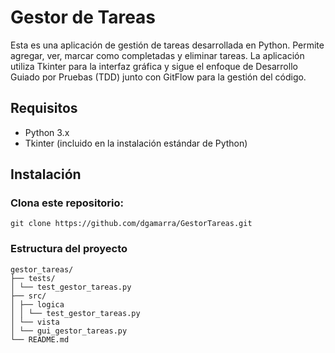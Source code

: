 # Gestor de Tareas
Esta es una aplicación de gestión de tareas desarrollada en Python. Permite agregar, ver, marcar como completadas y eliminar tareas. La aplicación utiliza Tkinter para la interfaz gráfica y sigue el enfoque de Desarrollo Guiado por Pruebas (TDD) junto con GitFlow para la gestión del código.
## Requisitos
- Python 3.x
- Tkinter (incluido en la instalación estándar de Python)
## Instalación
### Clona este repositorio:
```
git clone https://github.com/dgamarra/GestorTareas.git
```
### Estructura del proyecto
```
gestor_tareas/
├── tests/
│ └── test_gestor_tareas.py
├── src/
│ ├── logica
│ │ └── test_gestor_tareas.py
│ └── vista
│ └── gui_gestor_tareas.py
└── README.md
